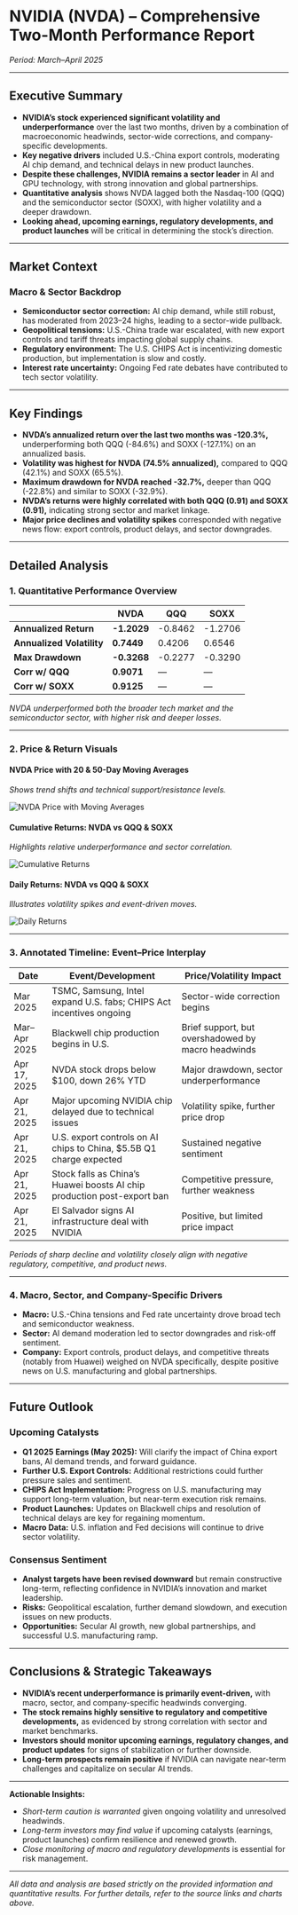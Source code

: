 # NVIDIA (NVDA) – Comprehensive Two-Month Performance Report  
*Period: March–April 2025*

---

## Executive Summary

- **NVIDIA’s stock experienced significant volatility and underperformance** over the last two months, driven by a combination of macroeconomic headwinds, sector-wide corrections, and company-specific developments.
- **Key negative drivers** included U.S.-China export controls, moderating AI chip demand, and technical delays in new product launches.
- **Despite these challenges, NVIDIA remains a sector leader** in AI and GPU technology, with strong innovation and global partnerships.
- **Quantitative analysis** shows NVDA lagged both the Nasdaq-100 (QQQ) and the semiconductor sector (SOXX), with higher volatility and a deeper drawdown.
- **Looking ahead, upcoming earnings, regulatory developments, and product launches** will be critical in determining the stock’s direction.

---

## Market Context

### Macro & Sector Backdrop

- **Semiconductor sector correction:** AI chip demand, while still robust, has moderated from 2023–24 highs, leading to a sector-wide pullback.
- **Geopolitical tensions:** U.S.-China trade war escalated, with new export controls and tariff threats impacting global supply chains.
- **Regulatory environment:** The U.S. CHIPS Act is incentivizing domestic production, but implementation is slow and costly.
- **Interest rate uncertainty:** Ongoing Fed rate debates have contributed to tech sector volatility.

---

## Key Findings

- **NVDA’s annualized return over the last two months was -120.3%,** underperforming both QQQ (-84.6%) and SOXX (-127.1%) on an annualized basis.
- **Volatility was highest for NVDA (74.5% annualized),** compared to QQQ (42.1%) and SOXX (65.5%).
- **Maximum drawdown for NVDA reached -32.7%,** deeper than QQQ (-22.8%) and similar to SOXX (-32.9%).
- **NVDA’s returns were highly correlated with both QQQ (0.91) and SOXX (0.91),** indicating strong sector and market linkage.
- **Major price declines and volatility spikes** corresponded with negative news flow: export controls, product delays, and sector downgrades.

---

## Detailed Analysis

### 1. Quantitative Performance Overview

|                        |   NVDA   |   QQQ   |  SOXX   |
|------------------------|----------|---------|---------|
| **Annualized Return**      | **-1.2029**  | -0.8462 | -1.2706 |
| **Annualized Volatility**  | **0.7449**  | 0.4206 | 0.6546 |
| **Max Drawdown**           | **-0.3268**  | -0.2277 | -0.3290 |
| **Corr w/ QQQ**            | **0.9071**  |   —   |   —   |
| **Corr w/ SOXX**           | **0.9125**  |   —   |   —   |

*NVDA underperformed both the broader tech market and the semiconductor sector, with higher risk and deeper losses.*

---

### 2. Price & Return Visuals

#### NVDA Price with 20 & 50-Day Moving Averages
*Shows trend shifts and technical support/resistance levels.*

![NVDA Price with Moving Averages](file:///Users/chen/Library/Mobile%20Documents/com~apple~CloudDocs/NYU/SPRING%2025/TECH-UB%2024/LangAlpha/src/agent/output/plots/plot_54767d33-38ac-4168-b654-92b31b728612.png)

#### Cumulative Returns: NVDA vs QQQ & SOXX
*Highlights relative underperformance and sector correlation.*

![Cumulative Returns](file:///Users/chen/Library/Mobile%20Documents/com~apple~CloudDocs/NYU/SPRING%2025/TECH-UB%2024/LangAlpha/src/agent/output/plots/plot_cum_returns_54767d33.png)

#### Daily Returns: NVDA vs QQQ & SOXX
*Illustrates volatility spikes and event-driven moves.*

![Daily Returns](file:///Users/chen/Library/Mobile%20Documents/com~apple~CloudDocs/NYU/SPRING%2025/TECH-UB%2024/LangAlpha/src/agent/output/plots/plot_daily_returns_54767d33.png)

---

### 3. Annotated Timeline: Event–Price Interplay

| Date         | Event/Development                                                                 | Price/Volatility Impact                |
|--------------|----------------------------------------------------------------------------------|----------------------------------------|
| Mar 2025     | TSMC, Samsung, Intel expand U.S. fabs; CHIPS Act incentives ongoing              | Sector-wide correction begins          |
| Mar–Apr 2025 | Blackwell chip production begins in U.S.                                         | Brief support, but overshadowed by macro headwinds |
| Apr 17, 2025 | NVDA stock drops below $100, down 26% YTD                                        | Major drawdown, sector underperformance|
| Apr 21, 2025 | Major upcoming NVIDIA chip delayed due to technical issues                       | Volatility spike, further price drop   |
| Apr 21, 2025 | U.S. export controls on AI chips to China, $5.5B Q1 charge expected              | Sustained negative sentiment           |
| Apr 21, 2025 | Stock falls as China’s Huawei boosts AI chip production post-export ban           | Competitive pressure, further weakness |
| Apr 21, 2025 | El Salvador signs AI infrastructure deal with NVIDIA                             | Positive, but limited price impact     |

*Periods of sharp decline and volatility closely align with negative regulatory, competitive, and product news.*

---

### 4. Macro, Sector, and Company-Specific Drivers

- **Macro:** U.S.-China tensions and Fed rate uncertainty drove broad tech and semiconductor weakness.
- **Sector:** AI demand moderation led to sector downgrades and risk-off sentiment.
- **Company:** Export controls, product delays, and competitive threats (notably from Huawei) weighed on NVDA specifically, despite positive news on U.S. manufacturing and global partnerships.

---

## Future Outlook

### Upcoming Catalysts

- **Q1 2025 Earnings (May 2025):** Will clarify the impact of China export bans, AI demand trends, and forward guidance.
- **Further U.S. Export Controls:** Additional restrictions could further pressure sales and sentiment.
- **CHIPS Act Implementation:** Progress on U.S. manufacturing may support long-term valuation, but near-term execution risk remains.
- **Product Launches:** Updates on Blackwell chips and resolution of technical delays are key for regaining momentum.
- **Macro Data:** U.S. inflation and Fed decisions will continue to drive sector volatility.

### Consensus Sentiment

- **Analyst targets have been revised downward** but remain constructive long-term, reflecting confidence in NVIDIA’s innovation and market leadership.
- **Risks:** Geopolitical escalation, further demand slowdown, and execution issues on new products.
- **Opportunities:** Secular AI growth, new global partnerships, and successful U.S. manufacturing ramp.

---

## Conclusions & Strategic Takeaways

- **NVIDIA’s recent underperformance is primarily event-driven,** with macro, sector, and company-specific headwinds converging.
- **The stock remains highly sensitive to regulatory and competitive developments,** as evidenced by strong correlation with sector and market benchmarks.
- **Investors should monitor upcoming earnings, regulatory changes, and product updates** for signs of stabilization or further downside.
- **Long-term prospects remain positive** if NVIDIA can navigate near-term challenges and capitalize on secular AI trends.

---

**Actionable Insights:**
- *Short-term caution is warranted* given ongoing volatility and unresolved headwinds.
- *Long-term investors may find value* if upcoming catalysts (earnings, product launches) confirm resilience and renewed growth.
- *Close monitoring of macro and regulatory developments* is essential for risk management.

---

*All data and analysis are based strictly on the provided information and quantitative results. For further details, refer to the source links and charts above.*